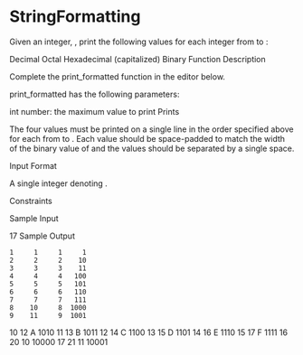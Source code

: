# StringFormatting
Given an integer, , print the following values for each integer  from  to :

Decimal
Octal
Hexadecimal (capitalized)
Binary
Function Description

Complete the print_formatted function in the editor below.

print_formatted has the following parameters:

int number: the maximum value to print
Prints

The four values must be printed on a single line in the order specified above for each  from  to . Each value should be space-padded to match the width of the binary value of  and the values should be separated by a single space.

Input Format

A single integer denoting .

Constraints

Sample Input

17
Sample Output

    1     1     1     1
    2     2     2    10
    3     3     3    11
    4     4     4   100
    5     5     5   101
    6     6     6   110
    7     7     7   111
    8    10     8  1000
    9    11     9  1001
   10    12     A  1010
   11    13     B  1011
   12    14     C  1100
   13    15     D  1101
   14    16     E  1110
   15    17     F  1111
   16    20    10 10000
   17    21    11 10001

